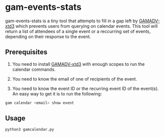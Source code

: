 # gam-events-stats

gam-events-stats is a tiny tool that attempts to fill in a gap left by [GAMADV-xtd3](https://github.com/taers232c/GAMADV-XTD3) which prevents users from querying on calendar events. This tool will return a list of attendees of a single event or a reccurring set of events, depending on their response to the event.

## Prerequisites

1. You need to install [GAMADV-xtd3](https://github.com/taers232c/GAMADV-XTD3) with enough scopes to run the calendar commands.

2. You need to know the email of one of recipients of the event.

3. You need to know the event ID or the recurring event ID of the event(s). An easy way to get it is to run the following:

```bash
gam calendar <email> show event
```
## Usage

```bash
python3 gamcalendar.py
```

